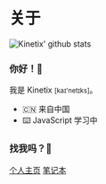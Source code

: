 # 关于

![Kinetix' github stats](https://github-readme-stats.vercel.app/api?username=Kinetix-Lee&count_private=true)

### 你好！👋

我是 Kinetix <small>[kaɪ'netɪks]</small>。

- 🇨🇳 来自中国
- ⌨️ JavaScript 学习中

### 找我吗？🤔

[个人主页](https://kinetix.cc)
[笔记本](https://blog.kinetix.cc)
